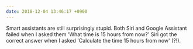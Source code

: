 ```yaml
---
date: 2018-12-04 13:46:17 +0900
---
```

Smart assistants are still surprisingly stupid. Both Siri and Google Assistant failed when I asked them 'What time is 15 hours from now?' Siri got the correct answer when I asked 'Calculate the time 15 hours from now' (?!).

